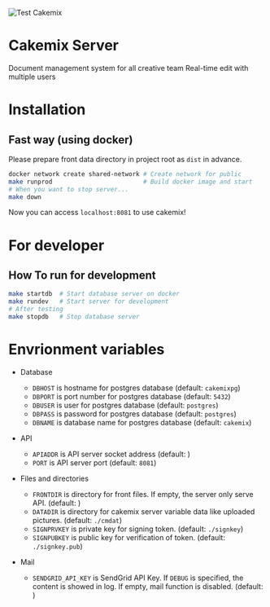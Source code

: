 ![Test Cakemix](https://github.com/wonder-wonder/cakemix-server/workflows/Test%20Cakemix/badge.svg?branch=main)

# Cakemix Server
Document management system for all creative team
Real-time edit with multiple users

# Installation
## Fast way (using docker)
Please prepare front data directory in project root as `dist` in advance.

``` sh
docker network create shared-network # Create network for public
make runprod                         # Build docker image and start
# When you want to stop server...
make down
```
Now you can access `localhost:8081` to use cakemix!

# For developer
## How To run for development
``` sh
make startdb  # Start database server on docker
make rundev   # Start server for development
# After testing
make stopdb   # Stop database server
```

# Envrionment variables
- Database
  - `DBHOST` is hostname for postgres database (default: `cakemixpg`)
  - `DBPORT` is port number for postgres database (default: `5432`)
  - `DBUSER` is user for postgres database (default: `postgres`)
  - `DBPASS` is password for postgres database (default: `postgres`)
  - `DBNAME` is database name for postgres database (default: `cakemix`)

- API
  - `APIADDR` is API server socket address (default: )
  - `PORT` is API server port (default: `8081`)

- Files and directories
  - `FRONTDIR` is directory for front files. If empty, the server only serve API. (default: )
  - `DATADIR` is directory for cakemix server variable data like uploaded pictures. (default: `./cmdat`)
  - `SIGNPRVKEY` is private key for signing token. (default: `./signkey`)
  - `SIGNPUBKEY` is public key for verification of token. (default: `./signkey.pub`)

- Mail
	- `SENDGRID_API_KEY` is SendGrid API Key. If `DEBUG` is specified, the content is showed in log. If empty, mail function is disabled. (default: )